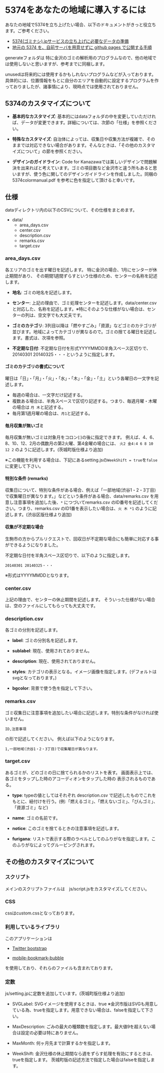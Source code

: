 # 5374をあなたの地域に導入するには

あなたの地域で5374を立ち上げたい場合、以下のドキュメントがきっと役立ちます。ご参考ください。

- [5374(ゴミナシ).jpサービスの立ち上げに必要なデータの準備](http://qiita.com/tosato3/items/e7a231e8190508e278fa)
- [地元の 5374 を、自前サーバを用意せずに github pages で公開する手順](http://qiita.com/kuboon/items/1b4f64a42ce5365fb1c7)

generateフォルダは
特に金沢のゴミの解析用のプログラムなので、他の地域では使用しないと思いますが、参考までに同梱します。

unusedは将来的には使用するかもしれないプログラムなどが入っております。
具体的には、位置情報をもとに自分のエリアを自動的に設定するプログラムを作っておりましたが、諸事情により、現時点では使用されておりません。

## 5374のカスタマイズについて

* **基本的なカスタマイズ**: 基本的にはdataフォルダの中を変更していただければ、データが変更できます。詳細については、次節の「仕様」を参照ください。

* **特殊なカスタマイズ**: 自治体によっては、収集日や収集方法が複雑で、そのままでは対応できない場合があります。そんなときは、「その他のカスタマイズについて」の節を参照ください。

* **デザインのガイドライン**: Code for Kanazawaでは美しいデザインで問題解決を出来ればと考えています。ゴミの項目数など金沢市と違う所もあると思いますが、使う色に関してのデザインガイドラインを作成しました。同梱の 5374colormanual.pdf を参考に色を指定して頂けると幸いです。


## 仕様

dataディレクトリ内の以下のCSVについて、その仕様をまとめます。

* data/
	* area_days.csv
	* center.csv
	* description.csv
	* remarks.csv
	* target.csv


### area_days.csv

各エリアのゴミを出す曜日を記述します。
特に金沢の場合、1月にセンターが休止期間があり、
その期間1週間ずらすという仕様のため、センターの名称を記述します。

* **地名**: ゴミの地名を記述します。

* **センター**: 上記の理由で、ゴミ処理センターを記述します。data/center.csvと対応した、名称を記述します。※特にそのような仕様がない場合は、センターの列は、空文字でも大丈夫です。

* **ゴミのカテゴリ**: 3列目以降は「燃やすごみ」「資源」などゴミのカテゴリが並びます。地域によってカテゴリが異なるので。ゴミの捨てる曜日を記述します。書式は、次項を参照。

* **不定期な日付**: 不定期な日付を形式YYYYMMDD半角スペース区切りで、20140301 20140325・・・というように指定します。 


#### ゴミのカテゴリの書式について

曜日は「日」・「月」・「火」・「水」・「木」・「金」・「土」という各曜日の一文字を記述します。

* 毎週の場合は、一文字だけ記述する。
* 複数ある場合は、半角スペースで区切り記述する。つまり、毎週月曜・木曜の場合は `月 木`と記述する。
* 毎月第1週月曜の場合は、`月1`と記述する。

#### 毎月収集が無いゴミ

毎月収集が無いゴミは対象月をコロン(:)の後に指定できます。 例えば、4、6、8、10、12、2月の偶数月の第2火曜、第4金曜の場合には、 `火2 金4:4 6 8 10 12 2` のように記述します。(茨城町版仕様より追加)

※この機能を利用する場合は、下記にあるsetting.jsの`WeekShift = true`を`false`に変更して下さい。

#### 特別な条件 (remarks)

収集日について、特別な条件がある場合、例えば「一部地域(渋谷1・2・3丁目)で収集曜日が異なります。」などという条件がある場合、data/remarks.csv を用意し注意事項を追加した後、`*` につづいてremarks.csv のID番号を記述してください。つまり、remarks.csv のID1番を表示したい場合は、`火 木 *1` のように記述します。(渋谷区版仕様より追加)

#### 収集が不定期な場合

生駒市の方からプルリクエストで、回収日が不定期な場合にも簡単に対応する事ができるようになりました。

不定期な日付を半角スペース区切りで、以下のように指定します。

	20140301 20140325・・・

※形式はYYYYMMDDとなります。


### center.csv

上記の理由で、センターの休止期間を記述します。
そういった仕様がない場合は、空のファイルにしてもらっても大丈夫です。


### description.csv

各ゴミの分別を記述します。

* **label**: ゴミの分別名を記述します。

* **sublabel**: 現在、使用されておりません。

* **description**: 現在、使用されておりません。

* **styles**: カテゴリの表示となる。イメージ画像を指定します。(デフォルトはsvgとなっております。)

* **bgcolor**: 背景で使う色を指定して下さい。


### remarks.csv

ゴミ収集日に注意事項を追加したい場合に記述します。特別な条件がなければ使いません。

```
ID,注意事項
```

の形で記述してください。
例えば以下のようになります。

```
1,一部地域(渋谷1・2・3丁目)で収集曜日が異なります。
```


### target.csv

あるゴミが、どのゴミの日に捨てられるかのリストを表す。
画面表示上では、各ゴミをタップした時のアコーディオンをタップした時の
表示されるものである。


* **type**: typeの値としてはそれぞれ description.csv で記述したものでこれをもとに、紐付けを行う。(例:「燃えるゴミ」、「燃えないゴミ」、「びんゴミ」、「資源ゴミ」など)

* **name**: ゴミの名前です。

* **notice**: このゴミを捨てるときの注意事項を記述します。

* **furigana**: リストで表示する際のラベルとしてのふりがなを指定します。このふりがなによってグルーピングされます。


## その他のカスタマイズについて

### スクリプト

メインのスクリプトファイルは　js/script.jsをカスタマイズしてください。

### CSS

cssはcustom.cssとなっております。

### 利用しているライブラリ

このアプリケーションは

- [Twitter bootstrap](http://getbootstrap.com/javascript/)

- [mobile-bookmark-bubble](https://code.google.com/p/mobile-bookmark-bubble/)

を使用しており、それらのファイルも含まれております。


### 定数

js/setting.jpに定数を追加しています。(茨城町版仕様より追加)

* SVGLabel: SVGイメージを使用するときは、true ※金沢市版はSVGも用意している為、trueを指定します。用意できない場合は、falseを指定して下さい。

* MaxDescription: ごみの最大の種類数を指定します。最大値9を超えない場合は設定の必要は特にありません。

* MaxMonth: 何ヶ月先まで計算するかを指定します。

* WeekShift: 金沢仕様の休止期間なら週をずらす処理を有効にするときは、trueを指定します。 茨城町版の記述方法で指定した場合はfalseを指定します。

